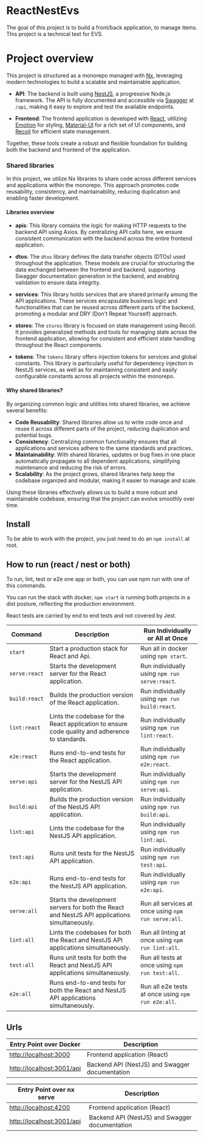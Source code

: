 # ReactNestEvs

The goal of this project is to build a front/back application, to manage items. This project is a technical test for EVS.

# Project overview

This project is structured as a monorepo managed with [Nx](https://nx.dev/), leveraging modern technologies to build a scalable and maintainable application.

- **API**: The backend is built using [NestJS](https://nestjs.com/), a progressive Node.js framework. The API is fully documented and accessible via [Swagger](https://swagger.io/) at `/api`, making it easy to explore and test the available endpoints.

- **Frontend**: The frontend application is developed with [React](https://reactjs.org/), utilizing [Emotion](https://emotion.sh/docs/introduction) for styling, [Material-UI](https://mui.com/) for a rich set of UI components, and [Recoil](https://recoiljs.org/) for efficient state management.

Together, these tools create a robust and flexible foundation for building both the backend and frontend of the application.


### Shared libraries

In this project, we utilize Nx libraries to share code across different services and applications within the monorepo. This approach promotes code reusability, consistency, and maintainability, reducing duplication and enabling faster development.

#### Libraries overview

- **apis**: This library contains the logic for making HTTP requests to the backend API using Axios. By centralizing API calls here, we ensure consistent communication with the backend across the entire frontend application.

- **dtos**: The `dtos` library defines the data transfer objects (DTOs) used throughout the application. These models are crucial for structuring the data exchanged between the frontend and backend, supporting Swagger documentation generation in the backend, and enabling validation to ensure data integrity.

- **services**: This library holds services that are shared primarily among the API applications. These services encapsulate business logic and functionalities that can be reused across different parts of the backend, promoting a modular and DRY (Don't Repeat Yourself) approach.

- **stores**: The `stores` library is focused on state management using Recoil. It provides generalized methods and tools for managing state across the frontend application, allowing for consistent and efficient state handling throughout the React components.

- **tokens**: The `tokens` library offers injection tokens for services and global constants. This library is particularly useful for dependency injection in NestJS services, as well as for maintaining consistent and easily configurable constants across all projects within the monorepo.

#### Why shared libraries?

By organizing common logic and utilities into shared libraries, we achieve several benefits:

- **Code Reusability**: Shared libraries allow us to write code once and reuse it across different parts of the project, reducing duplication and potential bugs.
- **Consistency**: Centralizing common functionality ensures that all applications and services adhere to the same standards and practices.
- **Maintainability**: With shared libraries, updates or bug fixes in one place automatically propagate to all dependent applications, simplifying maintenance and reducing the risk of errors.
- **Scalability**: As the project grows, shared libraries help keep the codebase organized and modular, making it easier to manage and scale.

Using these libraries effectively allows us to build a more robust and maintainable codebase, ensuring that the project can evolve smoothly over time.

## Install

To be able to work with the project, you just need to do an `npm install` at root.

## How to run (react / nest or both)

To run, lint, test or e2e one app or both, you can use npm run with one of this commands.

You can run the stack with docker, `npm start` is running both projects in a dist posture, reflecting the production environment.

React tests are carried by end to end tests and not covered by Jest.


| Command           | Description                                                                                               | Run Individually or All at Once                                |
|-------------------|-----------------------------------------------------------------------------------------------------------|----------------------------------------------------------------|
| `start`     | Start a production stack for React and Api.                                                  | Run all in docker using `npm start`.                  |
| `serve:react`     | Starts the development server for the React application.                                                  | Run individually using `npm run serve:react`.                  |
| `build:react`     | Builds the production version of the React application.                                                   | Run individually using `npm run build:react`.                  |
| `lint:react`      | Lints the codebase for the React application to ensure code quality and adherence to standards.           | Run individually using `npm run lint:react`.                   |
| `e2e:react`       | Runs end-to-end tests for the React application.                                                          | Run individually using `npm run e2e:react`.                    |
| `serve:api`       | Starts the development server for the NestJS API application.                                             | Run individually using `npm run serve:api`.                    |
| `build:api`       | Builds the production version of the NestJS API application.                                              | Run individually using `npm run build:api`.                    |
| `lint:api`        | Lints the codebase for the NestJS API application.                                                        | Run individually using `npm run lint:api`.                     |
| `test:api`        | Runs unit tests for the NestJS API application.                                                           | Run individually using `npm run test:api`.                     |
| `e2e:api`         | Runs end-to-end tests for the NestJS API application.                                                     | Run individually using `npm run e2e:api`.                      |
| `serve:all`       | Starts the development servers for both the React and NestJS API applications simultaneously.             | Run all services at once using `npm run serve:all`.            |
| `lint:all`        | Lints the codebases for both the React and NestJS API applications simultaneously.                        | Run all linting at once using `npm run lint:all`.              |
| `test:all`        | Runs unit tests for both the React and NestJS API applications simultaneously.                            | Run all tests at once using `npm run test:all`.                |
| `e2e:all`         | Runs end-to-end tests for both the React and NestJS API applications simultaneously.                      | Run all e2e tests at once using `npm run e2e:all`.             |

## Urls

| Entry Point over Docker                             | Description                                           |
|-----------------------------------------------------|-------------------------------------------------------|
| [http://localhost:3000](http://localhost:3000)      | Frontend application (React)                          |
| [http://localhost:3001/api](http://localhost:3001/api) | Backend API (NestJS) and Swagger documentation         |

| Entry Point over nx serve                           | Description                                           |
|-----------------------------------------------------|-------------------------------------------------------|
| [http://localhost:4200](http://localhost:4200)      | Frontend application (React)                          |
| [http://localhost:3001/api](http://localhost:3001/api) | Backend API (NestJS) and Swagger documentation         |
